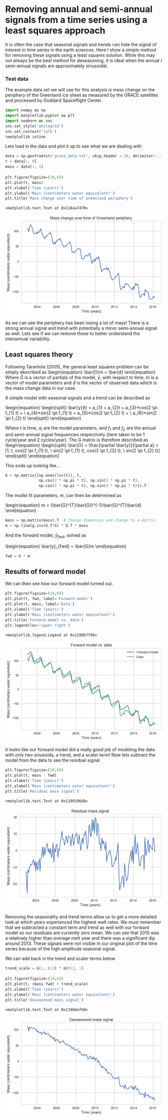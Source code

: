 
# Removing annual and semi-annual signals from a time series using a least squares approach

It is often the case that seasonal signals and trends can hide the signal of interest in time series in the earth sciences.  Here I show a simple method for removing these signals using a least squares solution.  While this may not always be the best method for deseasoning, it is ideal when the annual / semi-annual signals are approximately sinusoidal.

### Test data
The example data set we will use for this analysis is mass change on the periphery of the Greenland ice sheet as measured by the GRACE satellites and processed by Goddard Spaceflight Center.  


```python
import numpy as np
import matplotlib.pyplot as plt
import seaborn as sns
sns.set_style('whitegrid')
sns.set_context('talk')
%matplotlib inline
```

Lets load in the data and plot it up to see what we are dealing with


```python
data = np.genfromtxt('grace_data.txt', skip_header = 10, delimiter=',')
t = data[:, 0]
mass = data[:, 1]

plt.figure(figsize=(10,6))
plt.plot(t, mass)
plt.xlabel('Time (years)')
plt.ylabel('Mass (centimeters water equivelent)')
plt.title('Mass change over time of Greenland periphery')
```




    <matplotlib.text.Text at 0x118aa7470>




![png](output_3_1.png)


As we can see the periphery has been losing a lot of mass! There is a strong annual signal and trend with potentially a minor semi-annual signal as well.  Lets see if we can remove these to better understand the interannual variability.

## Least squares theory
Following Tarantola (2005), the general least squares problem can be simply described as 
\begin{equation}
\bar{G}m = \bar{d}
\end{equation}
Where  $\bar{G}$ is a vector of partials of the model, $\bar{y}$, with respect to time, m is a vector of model parameters  and $\bar{d}$ is the vector of observed data which is the mass change data in our case.  

A simple model with seasonal signals and a trend  can be described as 

\begin{equation}
\begin{split}
\bar{y}(t) = a_{1} + a_{2}t + a_{3}*cos(2 \pi f_{1} t) + \\ a_{4}*sin(2 \pi f_{1} t) + a_{5}*cos(2 \pi f_{2} t) + \\ a_{6}*sin(2 \pi f_{2} t)
\end{split}
\end{equation}


Where  t is time, $a_{i}$ are the model parameters, and $f_{1}$ and $f_{2}$ are the annual and semi-annual signal frequencies respectively (here taken to be 1 cycle/year and 2 cycles/year).  The G matrix is therefore described  as 
\begin{equation}
\begin{split}
\bar{G} =  \frac{\partial \bar{y}}{\partial a} =  [1, t, cos(2 \pi f_{1} t), \\ sin(2 \pi f_{1} t), cos(2 \pi f_{2} t), \\ sin(2 \pi f_{2} t)]
\end{split}
\end{equation}

This ends up looking like...


```python
G = np.matrix([np.ones(len(t)), t, 
               np.cos(2 * np.pi * t), np.sin(2 * np.pi * t), 
               np.cos(4 * np.pi * t), np.sin(4 * np.pi * t)]).T
```


The model fit parameters, m, can then be determined as 

\begin{equation}
m = (\bar{G}^{T}\bar{G})^{-1}\bar{G}^{T}\bar{d}
\end{equation}


```python
mass = np.matrix(mass).T  # Change dimension and change to a matrix 
m = np.linalg.inv(G.T*G) * G.T * mass
```

And the forward model, $\bar{y}_{fwd}$, solved as 

\begin{equation}
\bar{y}_{fwd} = \bar{G}m
\end{equation}


```python
fwd = G * m
```

## Results of forward model
We can then see how our forward model turned out.


```python
plt.figure(figsize=(10,6))
plt.plot(t, fwd, label='Forward model')
plt.plot(t, mass, label='Data')
plt.xlabel('Time (years)')
plt.ylabel('Mass (centimeters water equivelent)')
plt.title('Forward model vs. data')
plt.legend(loc='upper right')
```




    <matplotlib.legend.Legend at 0x1198b7f98>




![png](output_11_1.png)


It looks like our forward model did a really good job of modeling the data with only two sinusoids, a trend, and a scaler term!  Now lets subtract the model from the data to see the residual signal.


```python
plt.figure(figsize=(10,6))
plt.plot(t, mass - fwd)
plt.xlabel('Time (years)')
plt.ylabel('Mass (centimeters water equivelent)')
plt.title('Residual mass signal')
```




    <matplotlib.text.Text at 0x1199196d8>




![png](output_13_1.png)


Removing the seasonality and trend terms allow us to get a more detailed look at which years experienced the highest melt rates.  We must remember that we subtracted a constant term and trend as well with our forward model so our residuals are currently zero mean.  We can see that 2010 was a relatively higher than average melt year and there was a significant dip around 2013. These signals were not visible in our original plot of the time series because of the high amplitude seasonal signal.

We can add back in the trend and scaler terms below


```python
trend_scale = G[:, 0:2] * m[0:2, :]

plt.figure(figsize=(10,6))
plt.plot(t, (mass-fwd) + trend_scale)
plt.xlabel('Time (years)')
plt.ylabel('Mass (centimeters water equivelent)')
plt.title('Deseasoned mass signal')
```




    <matplotlib.text.Text at 0x119b6af60>




![png](output_15_1.png)

